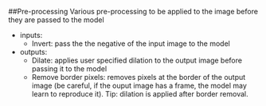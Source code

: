 ##Pre-processing
Various pre-processing to be applied to the image before they are passed to the model
- inputs:
    - Invert: pass the the negative of the input image to the model
- outputs:
    - Dilate: applies user specified dilation to the output image before passing it to the model
    - Remove border pixels: removes pixels at the border of the output image (be careful, if the ouput image has a frame, the model may learn to reproduce it). Tip: dilation is applied after border removal.